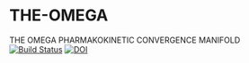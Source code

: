 # THE-OMEGA
THE OMEGA PHARMAKOKINETIC CONVERGENCE MANIFOLD
[![Build Status](https://github.com/wisith007/THE-OMEGA/actions/workflows/your-workflow.yml/badge.svg)](https://github.com/wisith007/THE-OMEGA/actions)
[![DOI](https://zenodo.org/badge/DOI/10.5281/zenodo.99999999.svg)](https://doi.org/10.5281/zenodo.99999999)
